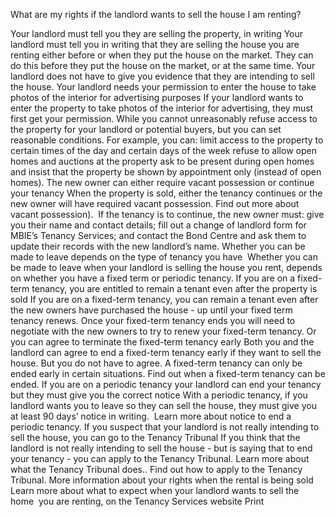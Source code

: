 What are my rights if the landlord wants to sell the house I am renting? 

Your landlord must tell you they are selling the property, in writing
Your landlord must tell you in writing that they are selling the house you are renting either before or when they put the house on the market. They can do this before they put the house on the market, or at the same time.
Your landlord does not have to give you evidence that they are intending to sell the house.
Your landlord needs your permission to enter the house to take photos of the interior for advertising purposes
If your landlord wants to enter the property to take photos of the interior for advertising, they must first get your permission.
While you cannot unreasonably refuse access to the property for your landlord or potential buyers, but you can set reasonable conditions. For example, you can:
limit access to the property to certain times of the day and certain days of the week
refuse to allow open homes and auctions at the property
ask to be present during open homes and
insist that the property be shown by appointment only (instead of open homes).
The new owner can either require vacant possession or continue your tenancy
When the property is sold, either the tenancy continues or the new owner will have required vacant possession. Find out more about vacant possession). 
If the tenancy is to continue, the new owner must:
give you their name and contact details;
fill out a change of landlord form for MBIE’s Tenancy Services; and
contact the Bond Centre and ask them to update their records with the new landlord’s name.
Whether you can be made to leave depends on the type of tenancy you have 
Whether you can be made to leave when your landlord is selling the house you rent, depends on whether you have a fixed term or periodic tenancy.
If you are on a fixed-term tenancy, you are entitled to remain a tenant even after the property is sold
If you are on a fixed-term tenancy, you can remain a tenant even after the new owners have purchased the house - up until your fixed term tenancy renews.
Once your fixed-term tenancy ends you will need to negotiate with the new owners to try to renew your fixed-term tenancy.
Or you can agree to terminate the fixed-term tenancy early
Both you and the landlord can agree to end a fixed-term tenancy early if they want to sell the house. But you do not have to agree.
A fixed-term tenancy can only be ended early in certain situations.
Find out when a fixed-term tenancy can be ended.
If you are on a periodic tenancy your landlord can end your tenancy but they must give you the correct notice
With a periodic tenancy, if you landlord wants you to leave so they can sell the house, they must give you at least 90 days’ notice in writing. 
Learn more about notice to end a periodic tenancy.
If you suspect that your landlord is not really intending to sell the house, you can go to the Tenancy Tribunal
If you think that the landlord is not really intending to sell the house - but is saying that to end your tenancy - you can apply to the Tenancy Tribunal.
Learn more about what the Tenancy Tribunal does..
Find out how to apply to the Tenancy Tribunal.
More information about your rights when the rental is being sold
Learn more about what to expect when your landlord wants to sell the home  you are renting, on the Tenancy Services website  Print 